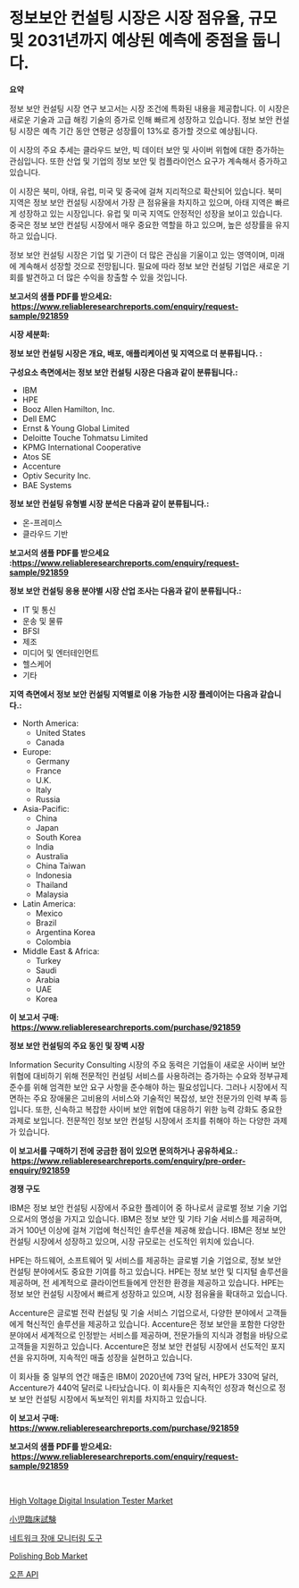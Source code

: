 <p><h1>정보보안 컨설팅 시장은 시장 점유율, 규모 및 2031년까지 예상된 예측에 중점을 둡니다.</h1></p><p><strong>요약</strong></p>
<p><p>정보 보안 컨설팅 시장 연구 보고서는 시장 조건에 특화된 내용을 제공합니다. 이 시장은 새로운 기술과 고급 해킹 기술의 증가로 인해 빠르게 성장하고 있습니다. 정보 보안 컨설팅 시장은 예측 기간 동안 연평균 성장률이 13%로 증가할 것으로 예상됩니다.</p><p>이 시장의 주요 추세는 클라우드 보안, 빅 데이터 보안 및 사이버 위협에 대한 증가하는 관심입니다. 또한 산업 및 기업의 정보 보안 및 컴플라이언스 요구가 계속해서 증가하고 있습니다.</p><p>이 시장은 북미, 아태, 유럽, 미국 및 중국에 걸쳐 지리적으로 확산되어 있습니다. 북미 지역은 정보 보안 컨설팅 시장에서 가장 큰 점유율을 차지하고 있으며, 아태 지역은 빠르게 성장하고 있는 시장입니다. 유럽 및 미국 지역도 안정적인 성장을 보이고 있습니다. 중국은 정보 보안 컨설팅 시장에서 매우 중요한 역할을 하고 있으며, 높은 성장률을 유지하고 있습니다.</p><p>정보 보안 컨설팅 시장은 기업 및 기관이 더 많은 관심을 기울이고 있는 영역이며, 미래에 계속해서 성장할 것으로 전망됩니다. 필요에 따라 정보 보안 컨설팅 기업은 새로운 기회를 발견하고 더 많은 수익을 창출할 수 있을 것입니다.</p></p>
<p><strong>보고서의 샘플 PDF를 받으세요: &nbsp;<a href="https://www.reliableresearchreports.com/enquiry/request-sample/921859">https://www.reliableresearchreports.com/enquiry/request-sample/921859</a></strong></p>
<p><strong>시장 세분화:</strong></p>
<p><strong> 정보 보안 컨설팅 시장은 개요, 배포, 애플리케이션 및 지역으로 더 분류됩니다. :</strong></p>
<p><strong>구성요소 측면에서는 정보 보안 컨설팅 시장은 다음과 같이 분류됩니다.:</strong></p>
<p><ul><li>IBM</li><li>HPE</li><li>Booz Allen Hamilton, Inc.</li><li>Dell EMC</li><li>Ernst & Young Global Limited</li><li>Deloitte Touche Tohmatsu Limited</li><li>KPMG International Cooperative</li><li>Atos SE</li><li>Accenture</li><li>Optiv Security Inc.</li><li>BAE Systems</li></ul></p>
<p><strong> 정보 보안 컨설팅 유형별 시장 분석은 다음과 같이 분류됩니다.:</strong></p>
<p><ul><li>온-프레미스</li><li>클라우드 기반</li></ul></p>
<p><strong>보고서의 샘플 PDF를 받으세요 :<a href="https://www.reliableresearchreports.com/enquiry/request-sample/921859">https://www.reliableresearchreports.com/enquiry/request-sample/921859</a></strong></p>
<p><strong> 정보 보안 컨설팅 응용 분야별 시장 산업 조사는 다음과 같이 분류됩니다.:</strong></p>
<p><ul><li>IT 및 통신</li><li>운송 및 물류</li><li>BFSI</li><li>제조</li><li>미디어 및 엔터테인먼트</li><li>헬스케어</li><li>기타</li></ul></p>
<p><strong>지역 측면에서 정보 보안 컨설팅 지역별로 이용 가능한 시장 플레이어는 다음과 같습니다.:</strong></p>
<p><ul>
    <li>
        North America:
        <ul>
            <li>United States</li>
            <li>Canada</li>
        </ul>
    </li>
    <li>
        Europe:
        <ul>
            <li>Germany</li>
            <li>France</li>
            <li>U.K.</li>
            <li>Italy</li>
            <li>Russia</li>
        </ul>
    </li>
    <li>
        Asia-Pacific:
        <ul>
            <li>China</li>
            <li>Japan</li>
            <li>South Korea</li>
            <li>India</li>
            <li>Australia</li>
            <li>China Taiwan</li>
            <li>Indonesia</li>
            <li>Thailand</li>
            <li>Malaysia</li>
        </ul>
    </li>
    <li>
        Latin America:
        <ul>
            <li>Mexico</li>
            <li>Brazil</li>
            <li>Argentina Korea</li>
            <li>Colombia</li>
        </ul>
    </li>
    <li>
        Middle East & Africa:
        <ul>
            <li>Turkey</li>
            <li>Saudi</li>
            <li>Arabia</li>
            <li>UAE</li>
            <li>Korea</li>
        </ul>
    </li>
    </ul></p>
<p><strong>이 보고서 구매: &nbsp;<a href="https://www.reliableresearchreports.com/purchase/921859">https://www.reliableresearchreports.com/purchase/921859</a></strong></p>
<p><strong>정보 보안 컨설팅의 주요 동인 및 장벽 시장</strong></p>
<p><p>Information Security Consulting 시장의 주요 동력은 기업들이 새로운 사이버 보안 위협에 대비하기 위해 전문적인 컨설팅 서비스를 사용하려는 증가하는 수요와 정부규제 준수를 위해 엄격한 보안 요구 사항을 준수해야 하는 필요성입니다. 그러나 시장에서 직면하는 주요 장애물은 고비용의 서비스와 기술적인 복잡성, 보안 전문가의 인력 부족 등입니다. 또한, 신속하고 복잡한 사이버 보안 위협에 대응하기 위한 능력 강화도 중요한 과제로 보입니다. 전문적인 정보 보안 컨설팅 시장에서 조치를 취해야 하는 다양한 과제가 있습니다.</p></p>
<p><strong>이 보고서를 구매하기 전에 궁금한 점이 있으면 문의하거나 공유하세요.: &nbsp;<a href="https://www.reliableresearchreports.com/enquiry/pre-order-enquiry/921859">https://www.reliableresearchreports.com/enquiry/pre-order-enquiry/921859</a></strong></p>
<p><strong>경쟁 구도</strong></p>
<p><p>IBM은 정보 보안 컨설팅 시장에서 주요한 플레이어 중 하나로서 글로벌 정보 기술 기업으로서의 명성을 가지고 있습니다. IBM은 정보 보안 및 기타 기술 서비스를 제공하며, 과거 100년 이상에 걸쳐 기업에 혁신적인 솔루션을 제공해 왔습니다. IBM은 정보 보안 컨설팅 시장에서 성장하고 있으며, 시장 규모로는 선도적인 위치에 있습니다.</p><p>HPE는 하드웨어, 소프트웨어 및 서비스를 제공하는 글로벌 기술 기업으로, 정보 보안 컨설팅 분야에서도 중요한 기여를 하고 있습니다. HPE는 정보 보안 및 디지털 솔루션을 제공하며, 전 세계적으로 클라이언트들에게 안전한 환경을 제공하고 있습니다. HPE는 정보 보안 컨설팅 시장에서 빠르게 성장하고 있으며, 시장 점유율을 확대하고 있습니다.</p><p>Accenture은 글로벌 전략 컨설팅 및 기술 서비스 기업으로서, 다양한 분야에서 고객들에게 혁신적인 솔루션을 제공하고 있습니다. Accenture은 정보 보안을 포함한 다양한 분야에서 세계적으로 인정받는 서비스를 제공하며, 전문가들의 지식과 경험을 바탕으로 고객들을 지원하고 있습니다. Accenture은 정보 보안 컨설팅 시장에서 선도적인 포지션을 유지하며, 지속적인 매출 성장을 실현하고 있습니다.</p><p>이 회사들 중 일부의 연간 매출은 IBM이 2020년에 73억 달러, HPE가 330억 달러, Accenture가 440억 달러로 나타났습니다. 이 회사들은 지속적인 성장과 혁신으로 정보 보안 컨설팅 시장에서 독보적인 위치를 차지하고 있습니다.</p></p>
<p><strong>이 보고서 구매: &nbsp; <a href="https://www.reliableresearchreports.com/purchase/921859">https://www.reliableresearchreports.com/purchase/921859</a></strong></p>
<p><strong>보고서의 샘플 PDF를 받으세요: &nbsp;<a href="https://www.reliableresearchreports.com/enquiry/request-sample/921859">https://www.reliableresearchreports.com/enquiry/request-sample/921859</a></strong><strong></strong></p>
<p>&nbsp;</p>
<p><p><a href="https://github.com/eeaveuhhh/Market-Research-Report-List-1/blob/main/high-voltage-digital-insulation-tester-market.md">High Voltage Digital Insulation Tester Market</a></p><p><a href="https://github.com/mohamedbakry57/Market-Research-Report-List-2/blob/main/8790446182367.md">小児臨床試験</a></p><p><a href="https://github.com/laholand/Market-Research-Report-List-2/blob/main/4863233182363.md">네트워크 장애 모니터링 도구</a></p><p><a href="https://issuu.com/reportprime-2/docs/polishing-bob-market-size-2030.pptx">Polishing Bob Market</a></p><p><a href="https://github.com/sougarounis/Market-Research-Report-List-2/blob/main/9914551182364.md">오픈 API</a></p></p>